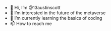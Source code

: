 - 👋 Hi, I’m @13austinscott
- 👀 I’m interested in the future of the metaverse
- 🌱 I’m currently learning the basics of coding
- 📫 How to reach me 

<!---
13austinscott/13austinscott is a ✨ special ✨ repository because its `README.md` (this file) appears on your GitHub profile.
You can click the Preview link to take a look at your changes.
--->
